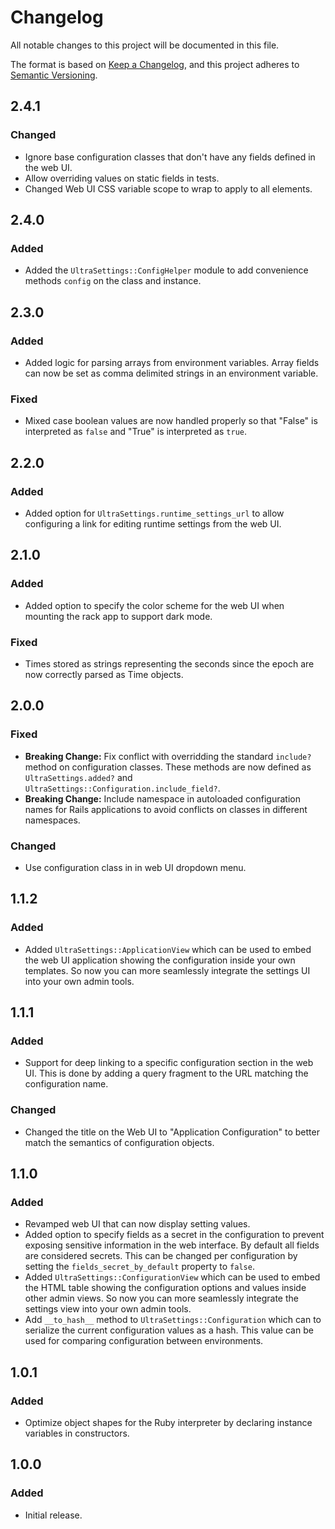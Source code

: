 # Changelog
All notable changes to this project will be documented in this file.

The format is based on [Keep a Changelog](https://keepachangelog.com/en/1.0.0/),
and this project adheres to [Semantic Versioning](https://semver.org/spec/v2.0.0.html).

## 2.4.1

### Changed

- Ignore base configuration classes that don't have any fields defined in the web UI.
- Allow overriding values on static fields in tests.
- Changed Web UI CSS variable scope to wrap to apply to all elements.

## 2.4.0

### Added

- Added the `UltraSettings::ConfigHelper` module to add convenience methods `config` on the class and instance.

## 2.3.0

### Added

- Added logic for parsing arrays from environment variables. Array fields can now be set as comma delimited strings in an environment variable.

### Fixed

- Mixed case boolean values are now handled properly so that "False" is interpreted as `false` and "True" is interpreted as `true`.

## 2.2.0

### Added

- Added option for `UltraSettings.runtime_settings_url` to allow configuring a link for editing runtime settings from the web UI.

## 2.1.0

### Added

- Added option to specify the color scheme for the web UI when mounting the rack app to support dark mode.

### Fixed

- Times stored as strings representing the seconds since the epoch are now correctly parsed as Time objects.

## 2.0.0

### Fixed

- **Breaking Change:** Fix conflict with overridding the standard `include?` method on configuration classes. These methods are now defined as `UltraSettings.added?` and `UltraSettings::Configuration.include_field?`.
- **Breaking Change:** Include namespace in autoloaded configuration names for Rails applications to avoid conflicts on classes in different namespaces.

### Changed

- Use configuration class in in web UI dropdown menu.

## 1.1.2

### Added

- Added `UltraSettings::ApplicationView` which can be used to embed the web UI application showing the configuration inside your own templates. So now you can more seamlessly integrate the settings UI into your own admin tools.

## 1.1.1

### Added

- Support for deep linking to a specific configuration section in the web UI. This is done by adding a query fragment to the URL matching the configuration name.

### Changed

- Changed the title on the Web UI to "Application Configuration" to better match the semantics of configuration objects.

## 1.1.0

### Added

- Revamped web UI that can now display setting values.
- Added option to specify fields as a secret in the configuration to prevent exposing sensitive information in the web interface. By default all fields are considered secrets. This can be changed per configuration by setting the `fields_secret_by_default` property to `false`.
- Added `UltraSettings::ConfigurationView` which can be used to embed the HTML table showing the configuration options and values inside other admin views. So now you can more seamlessly integrate the settings view into your own admin tools.
- Add `__to_hash__` method to `UltraSettings::Configuration` which can to serialize the current configuration values as a hash. This value can be used for comparing configuration between environments.

## 1.0.1

### Added
- Optimize object shapes for the Ruby interpreter by declaring instance variables in constructors.

## 1.0.0

### Added
- Initial release.
